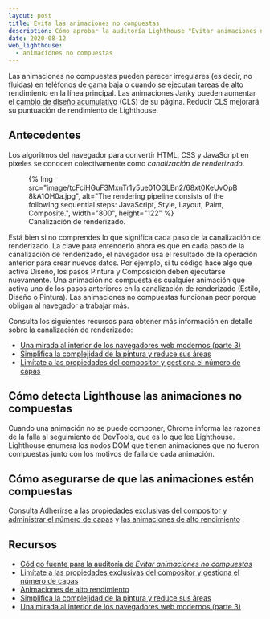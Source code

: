 ```yaml
---
layout: post
title: Evita las animaciones no compuestas
description: Cómo aprobar la auditoría Lighthouse "Evitar animaciones no compuestas".
date: 2020-08-12
web_lighthouse:
  - animaciones no compuestas
---
```


Las animaciones no compuestas pueden parecer irregulares (es decir, no fluidas) en teléfonos de gama baja o cuando se ejecutan tareas de alto rendimiento en la línea principal. Las animaciones Janky pueden aumentar el [cambio de diseño acumulativo](/cls/) (CLS) de su página. Reducir CLS mejorará su puntuación de rendimiento de Lighthouse.

## Antecedentes

Los algoritmos del navegador para convertir HTML, CSS y JavaScript en píxeles se conocen colectivamente como *canalización de renderizado*.

<figure class="w-figure">{% Img src="image/tcFciHGuF3MxnTr1y5ue01OGLBn2/68xt0KeUvOpB8kA1OH0a.jpg", alt="The rendering pipeline consists of the following sequential steps: JavaScript, Style, Layout, Paint, Composite.", width="800", height="122" %} <figcaption class="w-figcaption"> Canalización de renderizado.</figcaption></figure>

Está bien si no comprendes lo que significa cada paso de la canalización de renderizado. La clave para entenderlo ahora es que en cada paso de la canalización de renderizado, el navegador usa el resultado de la operación anterior para crear nuevos datos. Por ejemplo, si tu código hace algo que activa Diseño, los pasos Pintura y Composición deben ejecutarse nuevamente. Una animación no compuesta es cualquier animación que activa uno de los pasos anteriores en la canalización de renderizado (Estilo, Diseño o Pintura). Las animaciones no compuestas funcionan peor porque obligan al navegador a trabajar más.

Consulta los siguientes recursos para obtener más información en detalle sobre la canalización de renderizado:

- [Una mirada al interior de los navegadores web modernos (parte 3)](https://developers.google.com/web/updates/2018/09/inside-browser-part3)
- [Simplifica la complejidad de la pintura y reduce sus áreas](https://developers.google.com/web/fundamentals/performance/rendering/simplify-paint-complexity-and-reduce-paint-areas)
- [Limítate a las propiedades del compositor y gestiona el número de capas](https://developers.google.com/web/fundamentals/performance/rendering/stick-to-compositor-only-properties-and-manage-layer-count)

## Cómo detecta Lighthouse las animaciones no compuestas

Cuando una animación no se puede componer, Chrome informa las razones de la falla al seguimiento de DevTools, que es lo que lee Lighthouse. Lighthouse enumera los nodos DOM que tienen animaciones que no fueron compuestas junto con los motivos de falla de cada animación.

## Cómo asegurarse de que las animaciones estén compuestas

Consulta [Adherirse a las propiedades exclusivas del compositor y administrar el número de capas](https://developers.google.com/web/fundamentals/performance/rendering/stick-to-compositor-only-properties-and-manage-layer-count) y [las animaciones de alto rendimiento](https://www.html5rocks.com/en/tutorials/speed/high-performance-animations/) .

## Recursos

- [Código fuente para la auditoría de *Evitar animaciones no compuestas*](https://github.com/GoogleChrome/lighthouse/blob/master/lighthouse-core/audits/non-composited-animations.js)
- [Limítate a las propiedades exclusivas del compositor y gestiona el número de capas](https://developers.google.com/web/fundamentals/performance/rendering/stick-to-compositor-only-properties-and-manage-layer-count)
- [Animaciones de alto rendimiento](https://www.html5rocks.com/en/tutorials/speed/high-performance-animations/)
- [Simplifica la complejidad de la pintura y reduce sus áreas](https://developers.google.com/web/fundamentals/performance/rendering/simplify-paint-complexity-and-reduce-paint-areas)
- [Una mirada al interior de los navegadores web modernos (parte 3)](https://developers.google.com/web/updates/2018/09/inside-browser-part3)
